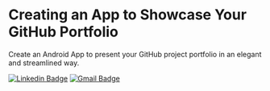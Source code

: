# Creating an App to Showcase Your GitHub Portfolio

Create an Android App to present your GitHub project portfolio in an elegant and streamlined way.

[![Linkedin Badge](https://img.shields.io/badge/-Nivaldo_Beirao-blue?style=flat-square&logo=Linkedin&logoColor=white&link=https://www.linkedin.com/in/nivaldobeirao/)](https://www.linkedin.com/in/nivaldobeirao/)  [![Gmail Badge](https://img.shields.io/badge/-njtsb1@gmail.com-c14438?style=flat-square&logo=Gmail&logoColor=white&link=mailto:njtsb1@gmail.com)](mailto:njtsb1@gmail.com)
